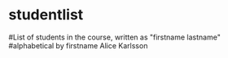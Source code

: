 # studentlist
#List of students in the course, written as "firstname lastname"
#alphabetical by firstname
Alice Karlsson
